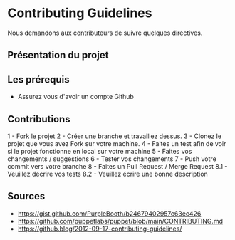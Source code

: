 # Contributing Guidelines
Nous demandons aux contributeurs de suivre quelques directives.

## Présentation du projet

## Les prérequis
- Assurez vous d'avoir un compte Github

## Contributions
1 - Fork le projet
2 - Créer une branche et travaillez dessus.
3 - Clonez le projet que vous avez Fork sur votre machine.
4 - Faites un test afin de voir si le projet fonctionne en local sur votre machine
5 - Faites vos changements / suggestions
6 - Tester vos changements
7 - Push votre commit vers votre branche
8 - Faites un Pull Request / Merge Request
8.1 - Veuillez décrire vos tests
8.2 - Veuillez écrire une bonne description

## Sources
- https://gist.github.com/PurpleBooth/b24679402957c63ec426
- https://github.com/puppetlabs/puppet/blob/main/CONTRIBUTING.md
- https://github.blog/2012-09-17-contributing-guidelines/

